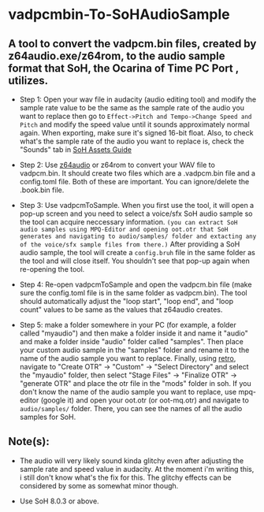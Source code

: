 # vadpcmbin-To-SoHAudioSample
## A tool to convert the vadpcm.bin files, created by z64audio.exe/z64rom, to the audio sample format that SoH, the Ocarina of Time PC Port , utilizes.

* Step 1: Open your wav file in audacity (audio editing tool) and modify the sample rate value to be the same as the sample rate of the audio you want to replace then go to `Effect->Pitch and Tempo->Change Speed and Pitch` and modify the speed value until it sounds approximately normal again. When exporting, make sure it's signed 16-bit float. Also, to check what's the sample rate of the audio you want to replace is, check the "Sounds" tab in [SoH Assets Guide](https://docs.google.com/spreadsheets/d/1rOTt_7Wr0OGfMR9tHom8dDOooM3rUocz9xi7axpR0sY/edit?usp=sharing)

* Step 2: Use [z64audio](https://github.com/z64tools/z64audio/releases/tag/2.2.0) or z64rom to convert your WAV file to vadpcm.bin. It should create two files which are a .vadpcm.bin file and a config.toml file. Both of these are important. You can ignore/delete the .book.bin file.

* Step 3: Use vadpcmToSample. When you first use the tool, it will open a pop-up screen and you need to select a voice/sfx SoH audio sample so the tool can acquire neccessary information. `(you can extract SoH audio samples using MPQ-Editor and opening oot.otr that SoH generates and navigating to audio/samples/ folder and extacting any of the voice/sfx sample files from there.)` After providing a SoH audio sample, the tool will create a `config.bruh` file in the same folder as the tool and will close itself. You shouldn't see that pop-up again when re-opening the tool.

* Step 4: Re-open vadpcmToSample and open the vadpcm.bin file (make sure the config.toml file is in the same folder as vadpcm.bin). The tool should automatically adjust the "loop start", "loop end", and "loop count" values to be same as the values that z64audio creates.

* Step 5: make a folder somewhere in your PC (for example, a folder called "myaudio") and then make a folder inside it and name it "audio" and make a folder inside "audio" folder called "samples". Then place your custom audio sample in the "samples" folder and rename it to the name of the audio sample you want to replace. Finally, using [retro](https://github.com/HarbourMasters64/retro), navigate to "Create OTR" -> "Custom" -> "Select Directory" and select the "myaudio" folder, then select "Stage Files" -> "Finalize OTR" -> "generate OTR" and place the otr file in the "mods" folder in soh. If you don't know the name of the audio sample you want to replace, use mpq-editor (google it) and open your oot.otr (or oot-mq.otr) and navigate to `audio/samples/` folder. There, you can see the names of all the audio samples for SoH.

## Note(s):
* The audio will very likely sound kinda glitchy even after adjusting the sample rate and speed value in audacity. At the moment i'm writing this, i still don't know what's the fix for this. The glitchy effects can be considered by some as somewhat minor though.

* Use SoH 8.0.3 or above.
